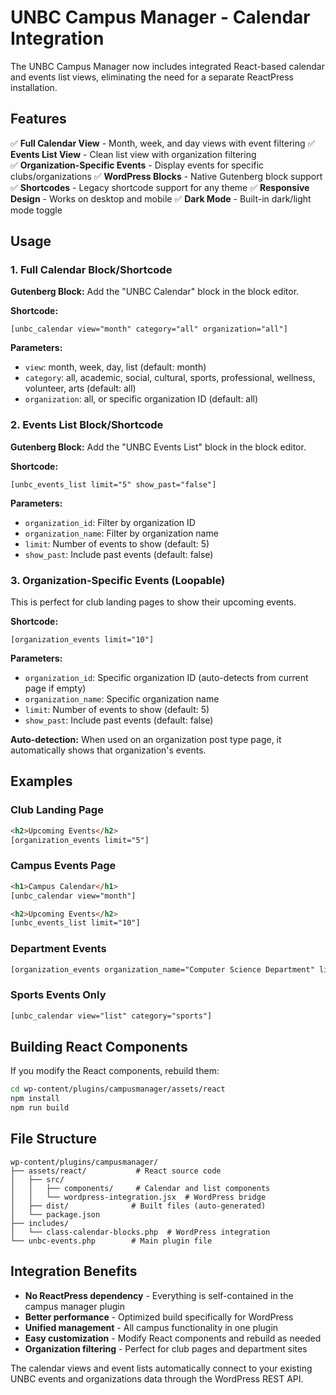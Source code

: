 # UNBC Campus Manager - Calendar Integration

The UNBC Campus Manager now includes integrated React-based calendar and events list views, eliminating the need for a separate ReactPress installation.

## Features

✅ **Full Calendar View** - Month, week, and day views with event filtering
✅ **Events List View** - Clean list view with organization filtering  
✅ **Organization-Specific Events** - Display events for specific clubs/organizations
✅ **WordPress Blocks** - Native Gutenberg block support
✅ **Shortcodes** - Legacy shortcode support for any theme
✅ **Responsive Design** - Works on desktop and mobile
✅ **Dark Mode** - Built-in dark/light mode toggle

## Usage

### 1. Full Calendar Block/Shortcode

**Gutenberg Block:**
Add the "UNBC Calendar" block in the block editor.

**Shortcode:**
```
[unbc_calendar view="month" category="all" organization="all"]
```

**Parameters:**
- `view`: month, week, day, list (default: month)
- `category`: all, academic, social, cultural, sports, professional, wellness, volunteer, arts (default: all)
- `organization`: all, or specific organization ID (default: all)

### 2. Events List Block/Shortcode

**Gutenberg Block:**
Add the "UNBC Events List" block in the block editor.

**Shortcode:**
```
[unbc_events_list limit="5" show_past="false"]
```

**Parameters:**
- `organization_id`: Filter by organization ID
- `organization_name`: Filter by organization name
- `limit`: Number of events to show (default: 5)
- `show_past`: Include past events (default: false)

### 3. Organization-Specific Events (Loopable)

This is perfect for club landing pages to show their upcoming events.

**Shortcode:**
```
[organization_events limit="10"]
```

**Parameters:**
- `organization_id`: Specific organization ID (auto-detects from current page if empty)
- `organization_name`: Specific organization name
- `limit`: Number of events to show (default: 5)
- `show_past`: Include past events (default: false)

**Auto-detection:** When used on an organization post type page, it automatically shows that organization's events.

## Examples

### Club Landing Page
```html
<h2>Upcoming Events</h2>
[organization_events limit="5"]
```

### Campus Events Page
```html
<h1>Campus Calendar</h1>
[unbc_calendar view="month"]

<h2>Upcoming Events</h2>
[unbc_events_list limit="10"]
```

### Department Events
```html
[organization_events organization_name="Computer Science Department" limit="8"]
```

### Sports Events Only
```html
[unbc_calendar view="list" category="sports"]
```

## Building React Components

If you modify the React components, rebuild them:

```bash
cd wp-content/plugins/campusmanager/assets/react
npm install
npm run build
```

## File Structure

```
wp-content/plugins/campusmanager/
├── assets/react/           # React source code
│   ├── src/
│   │   ├── components/     # Calendar and list components
│   │   └── wordpress-integration.jsx  # WordPress bridge
│   ├── dist/              # Built files (auto-generated)
│   └── package.json
├── includes/
│   └── class-calendar-blocks.php  # WordPress integration
└── unbc-events.php        # Main plugin file
```

## Integration Benefits

- **No ReactPress dependency** - Everything is self-contained in the campus manager plugin
- **Better performance** - Optimized build specifically for WordPress
- **Unified management** - All campus functionality in one plugin
- **Easy customization** - Modify React components and rebuild as needed
- **Organization filtering** - Perfect for club pages and department sites

The calendar views and event lists automatically connect to your existing UNBC events and organizations data through the WordPress REST API.